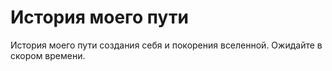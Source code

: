# История моего пути

История моего пути создания себя и покорения вселенной. Ожидайте в скором времени.

